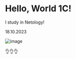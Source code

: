 # Hello, World 1C!

I study in Netology!

18.10.2023

![image](https://github.com/Anastasia-Zakharova/test/assets/148378855/2fe1c31d-587a-42dd-9ae8-0f4e7cac3535)

👌👌👌
